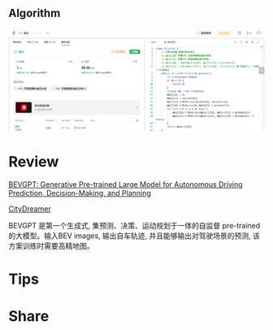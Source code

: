 ## Algorithm

![ianxiao-2023-10-22-lc.png](../../../images/temp/ianxiao-2023-10-22-lc.png)

# Review

[BEVGPT: Generative Pre-trained Large Model for Autonomous Driving Prediction, Decision-Making, and Planning
](https://arxiv.org/pdf/2310.10357.pdf)

[CityDreamer](https://infinitescript.com/project/city-dreamer)

 BEVGPT 是第一个生成式, 集预测、决策、运动规划于一体的自监督 pre-trained的大模型。输入BEV images,  输出自车轨迹, 并且能够输出对驾驶场景的预测,  该方案训练时需要高精地图。

# Tips


# Share
